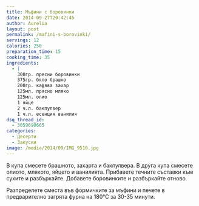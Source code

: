 ```yaml
---
title: Мъфини с боровинки
date: 2014-09-27T20:42:45
author: Aurelia
layout: post
permalink: /mafini-s-borovinki/
servings: 12
calories: 250
preparation_time: 15
cooking_time: 35
ingredients:
  - |
    300гр. пресни боровинки
    375гр. бяло брашно
    200гр. кафява захар
    125мл. прясно мляко
    125мл. олио
    1 яйце
    2 ч.л. бакпулвер
    1 ч.л. есенция ванилия
dsq_thread_id:
  - 3059690665
categories:
  - Десерти
  - Закуски
image: /media/2014/09/IMG_9510.jpg
---
```

В купа смесете брашното, захарта и бакпулвера. В друга купа смесете олиото, млякото, яйцето и ванилията. Прибавете течните съставки към сухите и разбъркайте. Добавете боровинките и разбъркайте отново.
  
Разпределете сместа във формичките за мъфини и печете в предварително загрята фурна на 180°С за 30-35 минути.